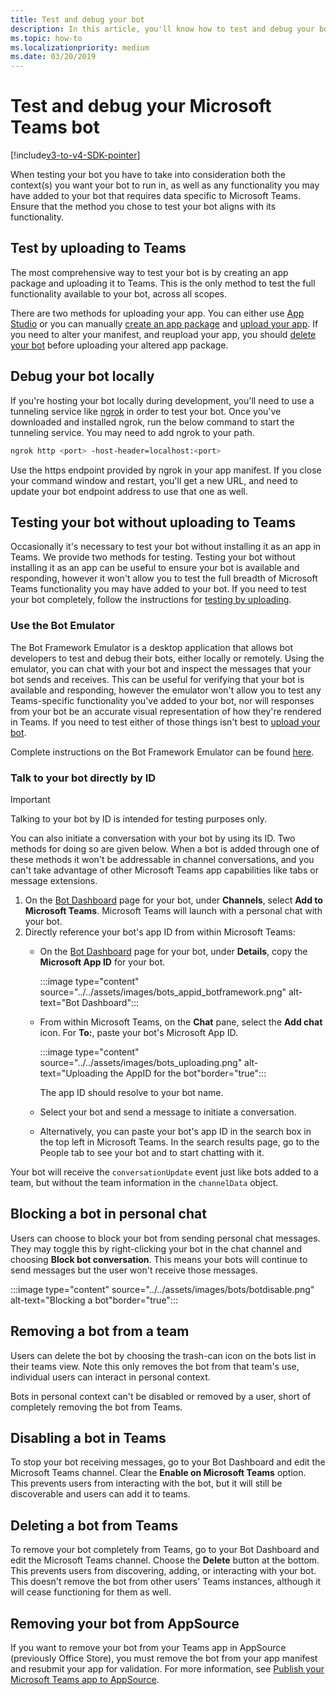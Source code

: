 ```yaml
---
title: Test and debug your bot
description: In this article, you'll know how to test and debug your bots in Microsoft Teams and Test your bot without uploading to Teams
ms.topic: how-to
ms.localizationpriority: medium
ms.date: 03/20/2019
---
```

# Test and debug your Microsoft Teams bot

[!include[v3-to-v4-SDK-pointer](~/includes/v3-to-v4-pointer-bots.md)]

When testing your bot you have to take into consideration both the context(s) you want your bot to run in, as well as any functionality you may have added to your bot that requires data specific to Microsoft Teams. Ensure that the method you chose to test your bot aligns with its functionality.

## Test by uploading to Teams

The most comprehensive way to test your bot is by creating an app package and uploading it to Teams. This is the only method to test the full functionality available to your bot, across all scopes.

There are two methods for uploading your app. You can either use [App Studio](~/concepts/build-and-test/app-studio-overview.md) or you can manually [create an app package](~/concepts/build-and-test/apps-package.md) and [upload your app](~/concepts/deploy-and-publish/apps-upload.md). If you need to alter your manifest, and reupload your app, you should [delete your bot](#deleting-a-bot-from-teams) before uploading your altered app package.

## Debug your bot locally

If you're hosting your bot locally during development, you'll need to use a tunneling service like [ngrok](https://ngrok.com/) in order to test your bot. Once you've downloaded and installed ngrok, run the below command to start the tunneling service. You may need to add ngrok to your path.

```bash
ngrok http <port> -host-header=localhost:<port>
```

Use the https endpoint provided by ngrok in your app manifest. If you close your command window and restart, you'll get a new URL, and need to update your bot endpoint address to use that one as well.

## Testing your bot without uploading to Teams

Occasionally it's necessary to test your bot without installing it as an app in Teams. We provide two methods for testing. Testing your bot without installing it as an app can be useful to ensure your bot is available and responding, however it won't allow you to test the full breadth of Microsoft Teams functionality you may have added to your bot. If you need to test your bot completely, follow the instructions for [testing by uploading](#test-by-uploading-to-teams).

### Use the Bot Emulator

The Bot Framework Emulator is a desktop application that allows bot developers to test and debug their bots, either locally or remotely. Using the emulator, you can chat with your bot and inspect the messages that your bot sends and receives. This can be useful for verifying that your bot is available and responding, however the emulator won't allow you to test any Teams-specific functionality you've added to your bot, nor will responses from your bot be an accurate visual representation of how they're rendered in Teams. If you need to test either of those things isn't best to [upload your bot](#test-by-uploading-to-teams).

Complete instructions on the Bot Framework Emulator can be found [here](/azure/bot-service/bot-service-debug-emulator?view=azure-bot-service-4.0&preserve-view=true).

### Talk to your bot directly by ID

>[!Important]
>Talking to your bot by ID is intended for testing purposes only.

You can also initiate a conversation with your bot by using its ID. Two methods for doing so are given below. When a bot is added through one of these methods it won't be addressable in channel conversations, and you can't take advantage of other Microsoft Teams app capabilities like tabs or message extensions.

1. On the [Bot Dashboard](https://dev.botframework.com/bots) page for your bot, under **Channels**, select **Add to Microsoft Teams**. Microsoft Teams will launch with a personal chat with your bot.
2. Directly reference your bot's app ID from within Microsoft Teams:
   * On the [Bot Dashboard](https://dev.botframework.com/bots) page for your bot, under **Details**, copy the **Microsoft App ID** for your bot.
  
      :::image type="content" source="../../assets/images/bots_appid_botframework.png" alt-text="Bot Dashboard":::
  
   * From within Microsoft Teams, on the **Chat** pane, select the **Add chat** icon. For **To:**, paste your bot's Microsoft App ID.
  
      :::image type="content" source="../../assets/images/bots_uploading.png" alt-text="Uploading the AppID for the bot"border="true":::

     The app ID should resolve to your bot name.

   * Select your bot and send a message to initiate a conversation.
   * Alternatively, you can paste your bot's app ID in the search box in the top left in Microsoft Teams. In the search results page, go to the People tab to see your bot and to start chatting with it.

Your bot will receive the `conversationUpdate` event just like bots added to a team, but without the team information in the `channelData` object.

## Blocking a bot in personal chat

Users can choose to block your bot from sending personal chat messages. They may toggle this by right-clicking your bot in the chat channel and choosing **Block bot conversation**. This means your bots will continue to send messages but the user won't receive those messages.

  :::image type="content" source="../../assets/images/bots/botdisable.png" alt-text="Blocking a bot"border="true":::

## Removing a bot from a team

Users can delete the bot by choosing the trash-can icon on the bots list in their teams view. Note this only removes the bot from that team's use, individual users can interact in personal context.

Bots in personal context can't be disabled or removed by a user, short of completely removing the bot from Teams.

## Disabling a bot in Teams

To stop your bot receiving messages, go to your Bot Dashboard and edit the Microsoft Teams channel. Clear the **Enable on Microsoft Teams** option. This prevents users from interacting with the bot, but it will still be discoverable and users can add it to teams.

## Deleting a bot from Teams

To remove your bot completely from Teams, go to your Bot Dashboard and edit the Microsoft Teams channel. Choose the **Delete** button at the bottom. This prevents users from discovering, adding, or interacting with your bot. This doesn't remove the bot from other users' Teams instances, although it will cease functioning for them as well.

## Removing your bot from AppSource

If you want to remove your bot from your Teams app in AppSource (previously Office Store), you must remove the bot from your app manifest and resubmit your app for validation. For more information, see [Publish your Microsoft Teams app to AppSource](~/concepts/deploy-and-publish/apps-publish.md).
